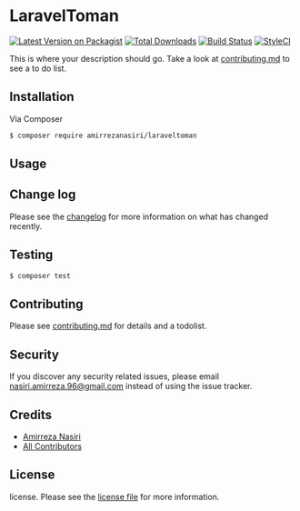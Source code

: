 # LaravelToman

[![Latest Version on Packagist][ico-version]][link-packagist]
[![Total Downloads][ico-downloads]][link-downloads]
[![Build Status][ico-travis]][link-travis]
[![StyleCI][ico-styleci]][link-styleci]

This is where your description should go. Take a look at [contributing.md](contributing.md) to see a to do list.

## Installation

Via Composer

``` bash
$ composer require amirrezanasiri/laraveltoman
```

## Usage

## Change log

Please see the [changelog](changelog.md) for more information on what has changed recently.

## Testing

``` bash
$ composer test
```

## Contributing

Please see [contributing.md](contributing.md) for details and a todolist.

## Security

If you discover any security related issues, please email nasiri.amirreza.96@gmail.com instead of using the issue tracker.

## Credits

- [Amirreza Nasiri][link-author]
- [All Contributors][link-contributors]

## License

license. Please see the [license file](license.md) for more information.

[ico-version]: https://img.shields.io/packagist/v/amirrezanasiri/laraveltoman.svg?style=flat-square
[ico-downloads]: https://img.shields.io/packagist/dt/amirrezanasiri/laraveltoman.svg?style=flat-square
[ico-travis]: https://img.shields.io/travis/amirrezanasiri/laraveltoman/master.svg?style=flat-square
[ico-styleci]: https://styleci.io/repos/12345678/shield

[link-packagist]: https://packagist.org/packages/amirrezanasiri/laraveltoman
[link-downloads]: https://packagist.org/packages/amirrezanasiri/laraveltoman
[link-travis]: https://travis-ci.org/amirrezanasiri/laraveltoman
[link-styleci]: https://styleci.io/repos/12345678
[link-author]: https://github.com/amirrezanasiri
[link-contributors]: ../../contributors
